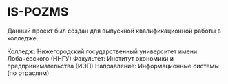 # IS-POZMS

Данный проект был создан для выпускной квалификационной работы в колледже.

Колледж: Нижегородский государственный университет имени Лобачевского (ННГУ) 
Факультет: Институт экономики и предпринимательства (ИЭП) 
Направление: Информационные системы (по отраслям)
